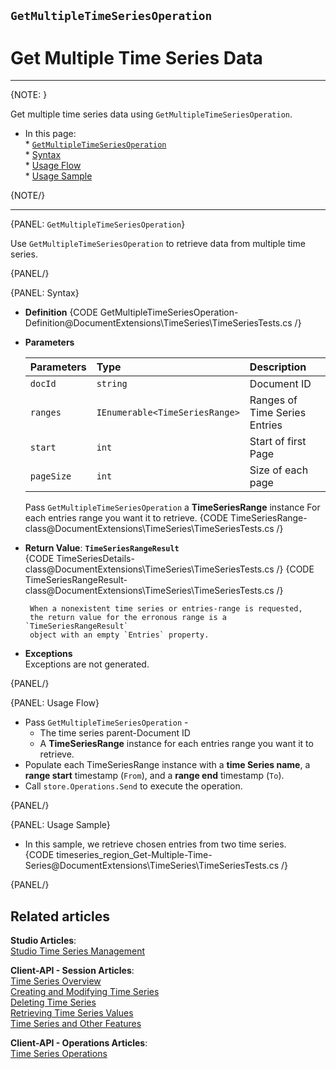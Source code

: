 ﻿## `GetMultipleTimeSeriesOperation`
# Get Multiple Time Series Data

---

{NOTE: }

Get multiple time series data using `GetMultipleTimeSeriesOperation`.  

* In this page:  
      * [`GetMultipleTimeSeriesOperation`](../../../../../document-extensions/timeseries/client-api/store-operations/get-ts-data/get-multiple-ts-data#getmultipletimeseriesoperation)  
      * [Syntax](../../../../../document-extensions/timeseries/client-api/store-operations/get-ts-data/get-multiple-ts-data#syntax)  
      * [Usage Flow](../../../../../document-extensions/timeseries/client-api/store-operations/get-ts-data/get-multiple-ts-data#usage-flow)  
      * [Usage Sample](../../../../../document-extensions/timeseries/client-api/store-operations/get-ts-data/get-multiple-ts-data#usage-sample)  

{NOTE/}

---

{PANEL: `GetMultipleTimeSeriesOperation`}

Use `GetMultipleTimeSeriesOperation` to retrieve data from 
multiple time series.  

{PANEL/}

{PANEL: Syntax}

* **Definition**
  {CODE GetMultipleTimeSeriesOperation-Definition@DocumentExtensions\TimeSeries\TimeSeriesTests.cs /}

* **Parameters**  

    | Parameters | Type | Description |
    |:-------------|:-------------|:-------------|
    | `docId` | `string` | Document ID |
    | `ranges` | `IEnumerable<TimeSeriesRange>` | Ranges of Time Series Entries |
    | `start` | `int` | Start of first Page |
    | `pageSize` | `int` | Size of each page |

     Pass `GetMultipleTimeSeriesOperation` a **TimeSeriesRange** instance 
     For each entries range you want it to retrieve.
     {CODE TimeSeriesRange-class@DocumentExtensions\TimeSeries\TimeSeriesTests.cs /}

* **Return Value**: **`TimeSeriesRangeResult`**  
     {CODE TimeSeriesDetails-class@DocumentExtensions\TimeSeries\TimeSeriesTests.cs /}
     {CODE TimeSeriesRangeResult-class@DocumentExtensions\TimeSeries\TimeSeriesTests.cs /}

       When a nonexistent time series or entries-range is requested, 
       the return value for the erronous range is a `TimeSeriesRangeResult` 
       object with an empty `Entries` property.  

* **Exceptions**  
  Exceptions are not generated.  

{PANEL/}

{PANEL: Usage Flow}

* Pass `GetMultipleTimeSeriesOperation` -  
   * The time series parent-Document ID  
   * A **TimeSeriesRange** instance for each entries range you want 
     it to retrieve.  
* Populate each TimeSeriesRange instance with a **time Series name**, 
  a **range start** timestamp (`From`), and a **range end** timestamp (`To`).  
* Call `store.Operations.Send` to execute the operation.  

{PANEL/}

{PANEL: Usage Sample}

* In this sample, we retrieve chosen entries from two time series.  
   {CODE timeseries_region_Get-Multiple-Time-Series@DocumentExtensions\TimeSeries\TimeSeriesTests.cs /}  

{PANEL/}


## Related articles
**Studio Articles**:  
[Studio Time Series Management]()  

**Client-API - Session Articles**:  
[Time Series Overview]()  
[Creating and Modifying Time Series]()  
[Deleting Time Series]()  
[Retrieving Time Series Values]()  
[Time Series and Other Features]()  

**Client-API - Operations Articles**:  
[Time Series Operations]()  
